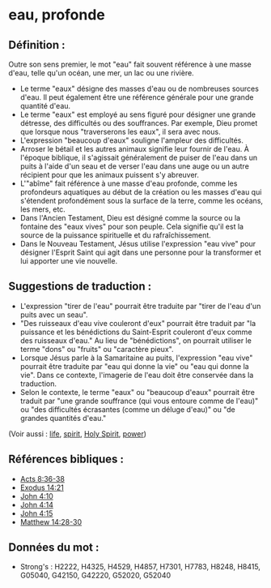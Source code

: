 # eau, profonde

## Définition :

Outre son sens premier, le mot "eau" fait souvent référence à une masse d'eau, telle qu'un océan, une mer, un lac ou une rivière.

* Le terme "eaux" désigne des masses d'eau ou de nombreuses sources d'eau. Il peut également être une référence générale pour une grande quantité d'eau.
* Le terme "eaux" est employé au sens figuré pour désigner une grande détresse, des difficultés ou des souffrances. Par exemple, Dieu promet que lorsque nous "traverserons les eaux", il sera avec nous.
* L'expression "beaucoup d'eaux" souligne l'ampleur des difficultés.
* Arroser le bétail et les autres animaux signifie leur fournir de l'eau. À l'époque biblique, il s'agissait généralement de puiser de l'eau dans un puits à l'aide d'un seau et de verser l'eau dans une auge ou un autre récipient pour que les animaux puissent s'y abreuver.
* L'"abîme" fait référence à une masse d'eau profonde, comme les profondeurs aquatiques au début de la création ou les masses d'eau qui s'étendent profondément sous la surface de la terre, comme les océans, les mers, etc.
* Dans l'Ancien Testament, Dieu est désigné comme la source ou la fontaine des "eaux vives" pour son peuple. Cela signifie qu'il est la source de la puissance spirituelle et du rafraîchissement.
* Dans le Nouveau Testament, Jésus utilise l'expression "eau vive" pour désigner l'Esprit Saint qui agit dans une personne pour la transformer et lui apporter une vie nouvelle.

## Suggestions de traduction :

* L'expression "tirer de l'eau" pourrait être traduite par "tirer de l'eau d'un puits avec un seau".
* "Des ruisseaux d'eau vive couleront d'eux" pourrait être traduit par "la puissance et les bénédictions du Saint-Esprit couleront d'eux comme des ruisseaux d'eau." Au lieu de "bénédictions", on pourrait utiliser le terme "dons" ou "fruits" ou "caractère pieux".
* Lorsque Jésus parle à la Samaritaine au puits, l'expression "eau vive" pourrait être traduite par "eau qui donne la vie" ou "eau qui donne la vie". Dans ce contexte, l'imagerie de l'eau doit être conservée dans la traduction.
* Selon le contexte, le terme "eaux" ou "beaucoup d'eaux" pourrait être traduit par "une grande souffrance (qui vous entoure comme de l'eau)" ou "des difficultés écrasantes (comme un déluge d'eau)" ou "de grandes quantités d'eau."

(Voir aussi : [life](../kt/life.md), [spirit](../kt/spirit.md), [Holy Spirit](../kt/holyspirit.md), [power](../kt/power.md))

## Références bibliques :

* [Acts 8:36-38](rc://en/tn/help/act/08/36)
* [Exodus 14:21](rc://en/tn/help/exo/14/21)
* [John 4:10](rc://en/tn/help/jhn/04/10)
* [John 4:14](rc://en/tn/help/jhn/04/14)
* [John 4:15](rc://en/tn/help/jhn/04/15)
* [Matthew 14:28-30](rc://en/tn/help/mat/14/28)

## Données du mot :

* Strong's : H2222, H4325, H4529, H4857, H7301, H7783, H8248, H8415, G05040, G42150, G42220, G52020, G52040
